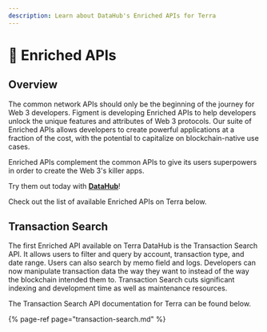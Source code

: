 ```yaml
---
description: Learn about DataHub's Enriched APIs for Terra
---
```


# 🎊 Enriched APIs

## Overview

The common network APIs should only be the beginning of the journey for Web 3 developers. Figment is developing Enriched APIs to help developers unlock the unique features and attributes of Web 3 protocols. Our suite of Enriched APIs allows developers to create powerful applications at a fraction of the cost, with the potential to capitalize on blockchain-native use cases.

Enriched APIs complement the common APIs to give its users superpowers in order to create the Web 3's killer apps. 

Try them out today with [**DataHub**](https://datahub.figment.io/sign_up?service=terra)! 

Check out the list of available Enriched APIs on Terra below. 

## Transaction Search

The first Enriched API available on Terra DataHub is the Transaction Search API. It allows users to filter and query by account, transaction type, and date range. Users can also search by memo field and logs. Developers can now manipulate transaction data the way they want to instead of the way the blockchain intended them to. Transaction Search cuts significant indexing and development time as well as maintenance resources.   


The Transaction Search API documentation for Terra can be found below.

{% page-ref page="transaction-search.md" %}



